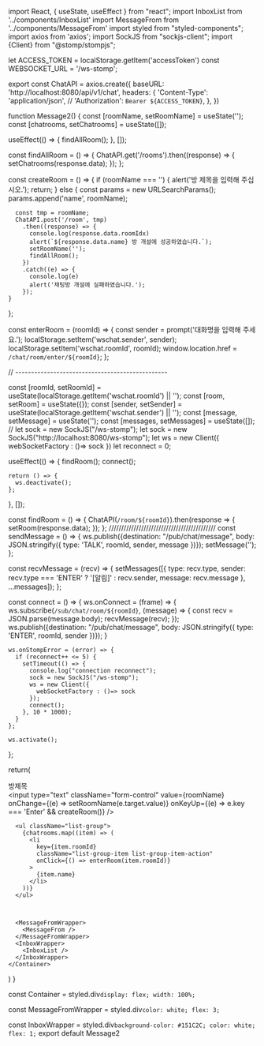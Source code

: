 import React, { useState, useEffect } from "react";
import InboxList from '../components/InboxList'
import MessageFrom from '../components/MessageFrom'
import styled from "styled-components";
import axios from 'axios';
import SockJS from "sockjs-client";
import {Client} from "@stomp/stompjs";

let ACCESS_TOKEN = localStorage.getItem('accessToken')
const WEBSOCKET_URL = '/ws-stomp';

export const ChatAPI = axios.create({
  baseURL: 'http://localhost:8080/api/v1/chat',
  headers: {
      'Content-Type': 'application/json',
      //   'Authorization': `Bearer ${ACCESS_TOKEN}`,
  },
})

function Message2() {
  const [roomName, setRoomName] = useState('');
  const [chatrooms, setChatrooms] = useState([]);

  useEffect(() => {
    findAllRoom();
  }, []);

  const findAllRoom = () => {
    ChatAPI.get('/rooms').then((response) => {
      setChatrooms(response.data);
    });
  };

  const createRoom = () => {
    if (roomName === '') {
      alert('방 제목을 입력해 주십시오.');
      return;
    } else {
      const params = new URLSearchParams();
      params.append('name', roomName);

      const tmp = roomName;
      ChatAPI.post('/room', tmp)
        .then((response) => {
          console.log(response.data.roomIdx)
          alert(`${response.data.name} 방 개설에 성공하였습니다.`);
          setRoomName('');
          findAllRoom();
        })
        .catch((e) => {
          console.log(e)
          alert('채팅방 개설에 실패하였습니다.');
        });
    }
  };

  const enterRoom = (roomId) => {
    const sender = prompt('대화명을 입력해 주세요.');
    localStorage.setItem('wschat.sender', sender);
    localStorage.setItem('wschat.roomId', roomId);
    window.location.href = `/chat/room/enter/${roomId}`;
  };

  // ------------------------------------------------
  
  const [roomId, setRoomId] = useState(localStorage.getItem('wschat.roomId') || '');
  const [room, setRoom] = useState({});
  const [sender, setSender] = useState(localStorage.getItem('wschat.sender') || '');
  const [message, setMessage] = useState('');
  const [messages, setMessages] = useState([]);
  // let sock = new SockJS("/ws-stomp");
  let sock = new SockJS("http://localhost:8080/ws-stomp");
  let ws = new Client({
    webSocketFactory : ()=> sock
  })
  let reconnect = 0;

  useEffect(() => {
    findRoom();
    connect();

    return () => {
      ws.deactivate();
    };
  }, []);

  const findRoom = () => {
    ChatAPI(`/room/${roomId}`).then(response => {
      setRoom(response.data);
    });
  };
///////////////////////////////////////////
  const sendMessage = () => {
    ws.publish({destination: "/pub/chat/message", body: JSON.stringify({ type: 'TALK', roomId, sender, message })});
    setMessage('');
  };

  const recvMessage = (recv) => {
    setMessages([{ type: recv.type, sender: recv.type === 'ENTER' ? '[알림]' : recv.sender, message: recv.message }, ...messages]);
  };

  const connect = () => {
    ws.onConnect = (frame) => {
      ws.subscribe(`/sub/chat/room/${roomId}`, (message) => {
        const recv = JSON.parse(message.body);
        recvMessage(recv);
      });
      ws.publish({destination: "/pub/chat/message", body: JSON.stringify({ type: 'ENTER', roomId, sender })});
    }

    ws.onStompError = (error) => {
      if (reconnect++ <= 5) {
        setTimeout(() => {
          console.log("connection reconnect");
          sock = new SockJS("/ws-stomp");
          ws = new Client({
            webSocketFactory : ()=> sock
          });
          connect();
        }, 10 * 1000);
      }
    };

    ws.activate();
  };

  return(
    <Container>
      <div className="input-group">
        <div className="input-group-prepend">
        <label className="input-group-text">방제목</label>
        </div>
        <input
          type="text"
          className="form-control"
          value={roomName}
          onChange={(e) => setRoomName(e.target.value)}
          onKeyUp={(e) => e.key === 'Enter' && createRoom()}
        />
        <div className="input-group-append">
        </div>
      </div>

      <ul className="list-group">
        {chatrooms.map((item) => (
          <li
            key={item.roomId}
            className="list-group-item list-group-item-action"
            onClick={() => enterRoom(item.roomId)}
          >
            {item.name}
          </li>
        ))}
      </ul>



      <MessageFromWrapper>
        <MessageFrom />
      </MessageFromWrapper>
      <InboxWrapper>
        <InboxList />
      </InboxWrapper>
    </Container>      
  )
}

const Container = styled.div`
  display: flex;
  width: 100%;
`

const MessageFromWrapper = styled.div`
  color: white;
  flex: 3;
`

const InboxWrapper = styled.div`
  background-color: #151C2C;
  color: white;
  flex: 1;
`
export default Message2
